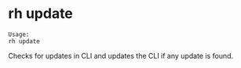 # rh update

```
Usage:
rh update
```

Checks for updates in CLI and updates the CLI if any update is found.